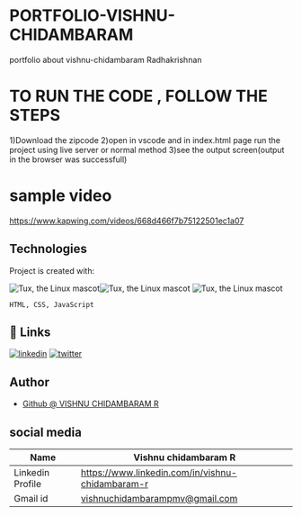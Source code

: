 # PORTFOLIO-VISHNU-CHIDAMBARAM
portfolio about vishnu-chidambaram Radhakrishnan

# TO RUN THE CODE , FOLLOW THE STEPS
 1)Download the zipcode
 2)open in vscode and in index.html page run the project using live server or normal method
 3)see the output screen(output in the browser was successfull)

# sample video

https://www.kapwing.com/videos/668d466f7b75122501ec1a07

## Technologies
Project is created with:

![Tux, the Linux mascot](https://img.icons8.com/color/48/40C057/html-5--v1.png)![Tux, the Linux mascot](https://img.icons8.com/fluency/48/000000/css3.png) 
![Tux, the Linux mascot](https://img.icons8.com/fluency/48/000000/javascript.png)



    HTML, CSS, JavaScript

## 🔗 Links
[![linkedin](https://img.shields.io/badge/linkedin-0A66C2?style=for-the-badge&logo=linkedin&logoColor=white)](https://www.linkedin.com/in/vishnu-chidambaram-r)
[![twitter](https://img.shields.io/badge/twitter-1DA1F2?style=for-the-badge&logo=twitter&logoColor=white)](https://twitter.com/)


## Author
- [Github @ VISHNU CHIDAMBARAM R](https://www.github.com/VISHNU-CHIDAMBARAM-RADHAKRISHNAN)

## social media


| Name | Vishnu chidambaram R |
| ---------------|---------------|
| Linkedin Profile| https://www.linkedin.com/in/vishnu-chidambaram-r |
| Gmail id| [vishnuchidambarampmv@gmail.com](https://mail.google.com/mail/u/0/#inbox?compose=CllgCJZXhxqkhNvDkxJRvFVstNGbTDrvkNQJZznBgLCPsblXkQdXRRCfjzqWxxZmBGBkqCHxLrg) |


